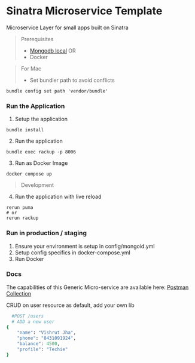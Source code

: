 # Sinatra Microservice Template

Microservice Layer for small apps built on Sinatra

> Prerequisites
  >- [Mongodb local](https://docs.mongodb.com/manual/installation/)
  OR
  >- Docker

> For Mac
  >- Set bundler path to avoid conflicts
  ```
  bundle config set path 'vendor/bundle'
  ```

### Run the Application

1. Setup the application
```
bundle install
```

2. Run the application
```
bundle exec rackup -p 8006
```

3. Run as Docker Image
```
docker compose up
```

> Development
4. Run the application with live reload
```
rerun puma
# or
rerun rackup
```

### Run in production / staging

1. Ensure your environment is setup in config/mongoid.yml
2. Setup config specifics in docker-compose.yml
3. Run Docker


### Docs

The capabilities of this Generic Micro-service are available here:
[Postman Collection](https://www.getpostman.com/collections/fe407160fcee179f1135)


CRUD on user resource as default, add your own lib
```ruby
  #POST /users
  # ADD a new user
{
    "name": "Vishrut Jha",
    "phone": "8431091924",
    "balance": 4500,
    "profile": "Techie"
}
